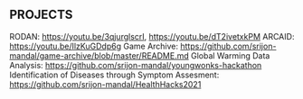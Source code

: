 
## PROJECTS

RODAN: https://youtu.be/3qjurglscrI, https://youtu.be/dT2ivetxkPM
ARCAID: https://youtu.be/IlzKuGDdp6g
Game Archive: https://github.com/srijon-mandal/game-archive/blob/master/README.md
Global Warming Data Analysis: https://github.com/srijon-mandal/youngwonks-hackathon
Identification of Diseases through Symptom Assesment: https://github.com/srijon-mandal/HealthHacks2021
